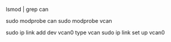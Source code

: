 lsmod | grep can

sudo modprobe can
sudo modprobe vcan

sudo ip link add dev vcan0 type vcan
sudo ip link set up vcan0
